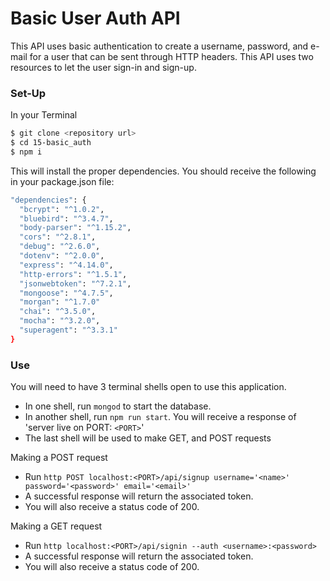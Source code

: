 # Basic User Auth API

This API uses basic authentication to create a username, password, and e-mail for a user that can be sent through HTTP headers. This API uses two resources to let the user sign-in and sign-up.

### Set-Up

In your Terminal

```sh
$ git clone <repository url>
$ cd 15-basic_auth
$ npm i
```
This will install the proper dependencies. You should receive the following in your package.json file:

```sh
"dependencies": {
  "bcrypt": "^1.0.2",
  "bluebird": "^3.4.7",
  "body-parser": "^1.15.2",
  "cors": "^2.8.1",
  "debug": "^2.6.0",
  "dotenv": "^2.0.0",
  "express": "^4.14.0",
  "http-errors": "^1.5.1",
  "jsonwebtoken": "^7.2.1",
  "mongoose": "^4.7.5",
  "morgan": "^1.7.0"
  "chai": "^3.5.0",
  "mocha": "^3.2.0",
  "superagent": "^3.3.1"
}
```

### Use

You will need to have 3 terminal shells open to use this application.

* In one shell, run `mongod` to start the database.
* In another shell, run `npm run start`. You will receive a response of 'server live on PORT: `<PORT>`'
* The last shell will be used to make GET, and POST requests

Making a POST request
* Run `http POST localhost:<PORT>/api/signup username='<name>'
password='<password>' email='<email>'`
* A successful response will return the associated token.
* You will also receive a status code of 200.

Making a GET request
* Run `http localhost:<PORT>/api/signin --auth <username>:<password>`
* A successful response will return the associated token.
* You will also receive a status code of 200.
